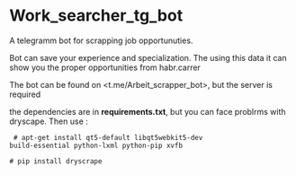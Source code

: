 # Work_searcher_tg_bot
A telegramm bot for scrapping job opportunuties.

Bot can save your experience and specialization. The using this data it can show you the proper opportunities from habr.carrer

The bot can be found on <t.me/Arbeit_scrapper_bot>, but the server is required

the dependencies are in <b>requirements.txt</b>, but you can face problrms with dryscape. Then use :

<code> # apt-get install qt5-default libqt5webkit5-dev build-essential python-lxml python-pip xvfb </code>

<code># pip install dryscrape</code>


